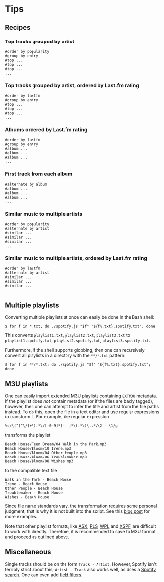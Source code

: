 Tips
====

Recipes
-------

### Top tracks grouped by artist

    #order by popularity
    #group by entry
    #top ...
    #top ...
    #top ...
    ...

### Top tracks grouped by artist, ordered by Last.fm rating

    #order by lastfm
    #group by entry
    #top ...
    #top ...
    #top ...
    ...

### Albums ordered by Last.fm rating

    #order by lastfm
    #group by entry
    #album ...
    #album ...
    #album ...
    ...

### First track from each album

    #alternate by album
    #album ...
    #album ...
    #album ...
    ...

### Similar music to multiple artists

    #order by popularity
    #alternate by artist
    #similar ...
    #similar ...
    #similar ...
    ...

### Similar music to multiple artists, ordered by Last.fm rating

    #order by lastfm
    #alternate by artist
    #similar ...
    #similar ...
    #similar ...
    ...

Multiple playlists
------------------

Converting multiple playlists at once can easily be done in the Bash shell:

    $ for f in *.txt; do ./spotify.js "$f" "${f%.txt}.spotify.txt"; done

This converts `playlist1.txt`, `playlist2.txt`, `playlist3.txt` to `playlist1.spotify.txt`, `playlist2.spotify.txt`, `playlist3.spotify.txt`.

Furthermore, if the shell supports globbing, then one can recursively convert all playlists in a directory with the `**/*.txt` pattern:

    $ for f in **/*.txt; do ./spotify.js "$f" "${f%.txt}.spotify.txt"; done

M3U playlists
-------------

One can easily import [extended M3U](https://en.wikipedia.org/wiki/M3U) playlists containing `EXTM3U` metadata. If the playlist does *not* contain metadata (or if the files are badly tagged), however, then one can attempt to infer the title and artist from the file paths instead. To do this, open the file in a text editor and use regular expressions to transform it. For example, the regular expression

    %s/\(^[^\/]+\).*\/[-0-9]*[-. ]*\(.*\)\..*/\2 - \1/g

transforms the playlist

    Beach House/Teen Dream/04 Walk in the Park.mp3
    Beach House/Bloom/10 Irene.mp3
    Beach House/Bloom/04 Other People.mp3
    Beach House/Bloom/06 Troublemaker.mp3
    Beach House/Bloom/08 Wishes.mp3

to the compatible text file

    Walk in the Park - Beach House
    Irene - Beach House
    Other People - Beach House
    Troublemaker - Beach House
    Wishes - Beach House

Since file name standards vary, the transformation requires some personal judgment; that is why it is not built into the script. See this [blog post](https://epsil.github.io/2013/11/23/) for more examples.

Note that other playlist formats, like [ASX](https://en.wikipedia.org/wiki/Advanced_Stream_Redirector), [PLS](https://en.wikipedia.org/wiki/PLS_%28file_format%29), [WPL](https://en.wikipedia.org/wiki/Windows_Media_Player_Playlist) and [XSPF](https://en.wikipedia.org/wiki/XML_Shareable_Playlist_Format), are difficult to work with directly. Therefore, it is recommended to save to M3U format and proceed as outlined above.

Miscellaneous
-------------

Single tracks should be on the form `Track - Artist`. However, Spotify isn't terribly strict about this; `Artist - Track` also works well, as does a [Spotify search](https://support.spotify.com/us/using_spotify/search_play/advanced-search1/). One can even add [field filters](https://developer.spotify.com/web-api/search-item/).
